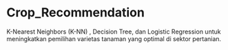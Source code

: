 # Crop_Recommendation
K-Nearest Neighbors (K-NN) , Decision Tree, dan Logistic Regression untuk meningkatkan pemilihan varietas tanaman yang optimal di sektor pertanian.
